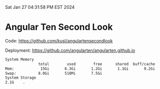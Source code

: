 Sat Jan 27 04:31:58 PM EST 2024

# Angular Ten Second Look

Code: https://github.com/kusl/angulartensecondlook

Deployment: https://github.com/angularten/angularten.github.io

```bash
System Memory
               total        used        free      shared  buff/cache   available
Mem:            15Gi       6.3Gi       1.2Gi       1.1Gi       9.2Gi       9.0Gi
Swap:          8.0Gi       518Mi       7.5Gi
System Storage
2.1G	.
```
